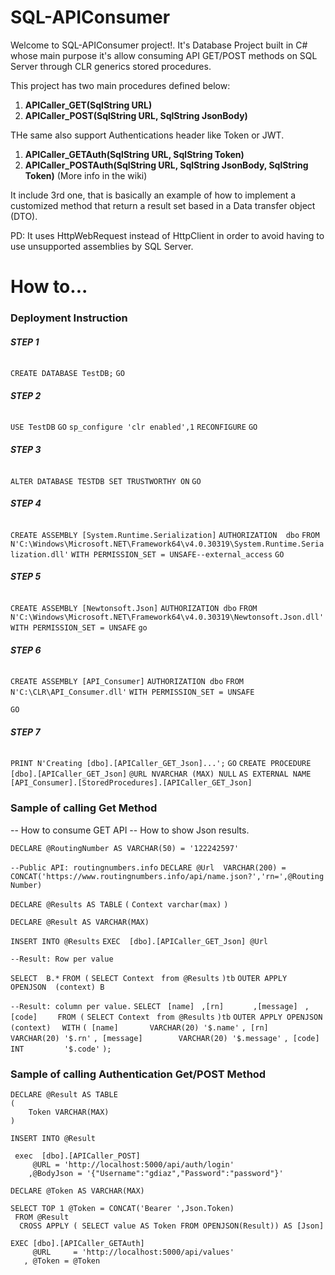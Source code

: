 # SQL-APIConsumer
Welcome to SQL-APIConsumer project!. It's Database Project built in C# whose main purpose it's allow consuming API GET/POST methods on SQL Server through CLR generics stored procedures.

This project has two main procedures defined below:

1. **APICaller_GET(SqlString URL)**
1. **APICaller_POST(SqlString URL, SqlString JsonBody)**

THe same also support Authentications header like Token or JWT.

1. **APICaller_GETAuth(SqlString URL, SqlString Token)**
1. **APICaller_POSTAuth(SqlString URL, SqlString JsonBody, SqlString Token)**
(More info in the wiki)

It include 3rd one, that is basically an example of how to implement a customized method that return a result set based in a Data transfer object (DTO).

PD:
It uses HttpWebRequest instead of HttpClient in order to avoid having to use unsupported assemblies by SQL Server.

# How to...

### **Deployment Instruction**
###### **STEP 1**
`CREATE DATABASE TestDB;`
`GO`
###### **STEP 2**
`USE TestDB`
`GO`
`sp_configure 'clr enabled',1`
`RECONFIGURE`
`GO`
###### **STEP 3**
`ALTER DATABASE TESTDB SET TRUSTWORTHY ON`
`GO`
###### **STEP 4**
`CREATE ASSEMBLY [System.Runtime.Serialization]`
`AUTHORIZATION	dbo`
`FROM  N'C:\Windows\Microsoft.NET\Framework64\v4.0.30319\System.Runtime.Serialization.dll'`
`WITH PERMISSION_SET = UNSAFE--external_access`
`GO`
###### **STEP 5**
`CREATE ASSEMBLY [Newtonsoft.Json]`
`AUTHORIZATION dbo`
`FROM  N'C:\Windows\Microsoft.NET\Framework64\v4.0.30319\Newtonsoft.Json.dll'`
`WITH PERMISSION_SET = UNSAFE`
 `go`
###### **STEP 6**
 
`CREATE ASSEMBLY [API_Consumer]`
`AUTHORIZATION dbo`
`FROM  N'C:\CLR\API_Consumer.dll'`
`WITH PERMISSION_SET = UNSAFE`

`GO`
###### **STEP 7**
`PRINT N'Creating [dbo].[APICaller_GET_Json]...';`
`GO`
`CREATE PROCEDURE [dbo].[APICaller_GET_Json]`
`@URL NVARCHAR (MAX) NULL`
`AS EXTERNAL NAME [API_Consumer].[StoredProcedures].[APICaller_GET_Json]`

### **Sample of calling Get Method**
-- How to consume GET API
-- How to show Json results.

`DECLARE @RoutingNumber AS VARCHAR(50) = '122242597'`

`--Public API: routingnumbers.info`
`DECLARE @Url  VARCHAR(200) = CONCAT('https://www.routingnumbers.info/api/name.json?','rn=',@RoutingNumber) `

`DECLARE @Results AS TABLE`
`(`
	`Context varchar(max)`
`)`

`DECLARE @Result AS VARCHAR(MAX)`

`INSERT INTO @Results`
`EXEC  [dbo].[APICaller_GET_Json] @Url`

`--Result: Row per value `

 `SELECT  B.*`
  `FROM (`
			`SELECT Context `
			  `from @Results`
		`)tb`
	`OUTER APPLY OPENJSON  (context) B`

`--Result: column per value.`
`SELECT `
		`[name]	`
		`,[rn]		`
		`,[message]	`
		`,[code]	`
 `FROM (`
			`SELECT Context `
			  `from @Results`
		`)tb`
	`OUTER APPLY OPENJSON  (context)  `
  `WITH`
    `( [name]		VARCHAR(20) '$.name'`
	`, [rn]			VARCHAR(20) '$.rn'`
	`, [message]		VARCHAR(20) '$.message'`
	`, [code]		INT			'$.code'`
    `);`

### **Sample of calling Authentication Get/POST Method**

    DECLARE @Result AS TABLE
    (
        Token VARCHAR(MAX)
    )
    
    INSERT INTO @Result
    
     exec  [dbo].[APICaller_POST]
    	 @URL = 'http://localhost:5000/api/auth/login'
    	,@BodyJson = '{"Username":"gdiaz","Password":"password"}'
    
    DECLARE @Token AS VARCHAR(MAX)
    
    SELECT TOP 1 @Token = CONCAT('Bearer ',Json.Token)
     FROM @Result
      CROSS APPLY ( SELECT value AS Token FROM OPENJSON(Result)) AS [Json]
    
    EXEC [dbo].[APICaller_GETAuth] 
         @URL	  = 'http://localhost:5000/api/values'
       , @Token = @Token
